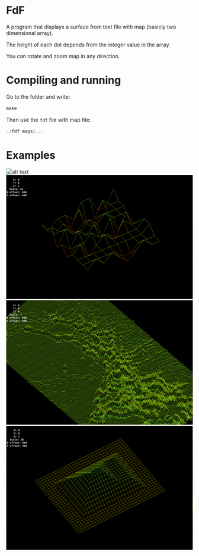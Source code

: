 # FdF
A program that displays a surface from text file with map (basicly two dimensional array).

The height of each dot depends from the integer value in the array.

You can rotate and zoom map in any direction.

# Compiling and running
Go to the folder and write:
```c
make
```
Then use the ```fdf``` file with map file:
```c
./fdf maps/...
```
# Examples
![alt text](https://raw.githubusercontent.com/Areandi/FdF/master/readme_scenes/1.png)
![alt text](https://raw.githubusercontent.com/Areandi/FdF/master/readme_scenes/2.png)
![alt text](https://raw.githubusercontent.com/Areandi/FdF/master/readme_scenes/3.png)
![alt text](https://raw.githubusercontent.com/Areandi/FdF/master/readme_scenes/4.png)
